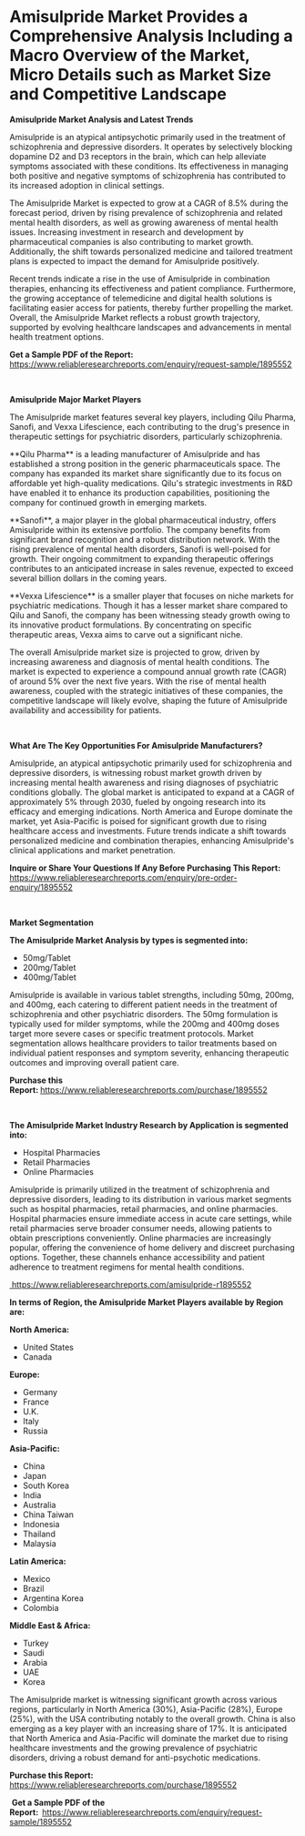 <p><h1>Amisulpride Market Provides a Comprehensive Analysis Including a Macro Overview of the Market, Micro Details such as Market Size and Competitive Landscape</h1></p><p><strong>Amisulpride Market Analysis and Latest Trends</strong></p>
<p><p>Amisulpride is an atypical antipsychotic primarily used in the treatment of schizophrenia and depressive disorders. It operates by selectively blocking dopamine D2 and D3 receptors in the brain, which can help alleviate symptoms associated with these conditions. Its effectiveness in managing both positive and negative symptoms of schizophrenia has contributed to its increased adoption in clinical settings.</p><p>The Amisulpride Market is expected to grow at a CAGR of 8.5% during the forecast period, driven by rising prevalence of schizophrenia and related mental health disorders, as well as growing awareness of mental health issues. Increasing investment in research and development by pharmaceutical companies is also contributing to market growth. Additionally, the shift towards personalized medicine and tailored treatment plans is expected to impact the demand for Amisulpride positively.</p><p>Recent trends indicate a rise in the use of Amisulpride in combination therapies, enhancing its effectiveness and patient compliance. Furthermore, the growing acceptance of telemedicine and digital health solutions is facilitating easier access for patients, thereby further propelling the market. Overall, the Amisulpride Market reflects a robust growth trajectory, supported by evolving healthcare landscapes and advancements in mental health treatment options.</p></p>
<p><strong>Get a Sample PDF of the Report:&nbsp;</strong> <a href="https://www.reliableresearchreports.com/enquiry/request-sample/1895552?utm_campaign=2287&utm_medium=2&utm_source=Github&utm_content=ia&utm_term=19042025&utm_id=amisulpride">https://www.reliableresearchreports.com/enquiry/request-sample/1895552</a></p>
<p>&nbsp;</p>
<p><strong>Amisulpride Major Market Players</strong></p>
<p><p>The Amisulpride market features several key players, including Qilu Pharma, Sanofi, and Vexxa Lifescience, each contributing to the drug's presence in therapeutic settings for psychiatric disorders, particularly schizophrenia.</p><p>**Qilu Pharma** is a leading manufacturer of Amisulpride and has established a strong position in the generic pharmaceuticals space. The company has expanded its market share significantly due to its focus on affordable yet high-quality medications. Qilu's strategic investments in R&D have enabled it to enhance its production capabilities, positioning the company for continued growth in emerging markets.</p><p>**Sanofi**, a major player in the global pharmaceutical industry, offers Amisulpride within its extensive portfolio. The company benefits from significant brand recognition and a robust distribution network. With the rising prevalence of mental health disorders, Sanofi is well-poised for growth. Their ongoing commitment to expanding therapeutic offerings contributes to an anticipated increase in sales revenue, expected to exceed several billion dollars in the coming years.</p><p>**Vexxa Lifescience** is a smaller player that focuses on niche markets for psychiatric medications. Though it has a lesser market share compared to Qilu and Sanofi, the company has been witnessing steady growth owing to its innovative product formulations. By concentrating on specific therapeutic areas, Vexxa aims to carve out a significant niche.</p><p>The overall Amisulpride market size is projected to grow, driven by increasing awareness and diagnosis of mental health conditions. The market is expected to experience a compound annual growth rate (CAGR) of around 5% over the next five years. With the rise of mental health awareness, coupled with the strategic initiatives of these companies, the competitive landscape will likely evolve, shaping the future of Amisulpride availability and accessibility for patients.</p></p>
<p>&nbsp;</p>
<p><strong>What Are The Key Opportunities For Amisulpride Manufacturers?</strong></p>
<p><p>Amisulpride, an atypical antipsychotic primarily used for schizophrenia and depressive disorders, is witnessing robust market growth driven by increasing mental health awareness and rising diagnoses of psychiatric conditions globally. The global market is anticipated to expand at a CAGR of approximately 5% through 2030, fueled by ongoing research into its efficacy and emerging indications. North America and Europe dominate the market, yet Asia-Pacific is poised for significant growth due to rising healthcare access and investments. Future trends indicate a shift towards personalized medicine and combination therapies, enhancing Amisulpride's clinical applications and market penetration.</p></p>
<p><strong>Inquire or Share Your Questions If Any Before Purchasing This Report:</strong> <a href="https://www.reliableresearchreports.com/enquiry/pre-order-enquiry/1895552?utm_campaign=2287&utm_medium=2&utm_source=Github&utm_content=ia&utm_term=19042025&utm_id=amisulpride">https://www.reliableresearchreports.com/enquiry/pre-order-enquiry/1895552</a></p>
<p>&nbsp;</p>
<p><strong>Market Segmentation</strong></p>
<p><strong>The Amisulpride Market Analysis by types is segmented into:</strong></p>
<p><ul><li>50mg/Tablet</li><li>200mg/Tablet</li><li>400mg/Tablet</li></ul></p>
<p><p>Amisulpride is available in various tablet strengths, including 50mg, 200mg, and 400mg, each catering to different patient needs in the treatment of schizophrenia and other psychiatric disorders. The 50mg formulation is typically used for milder symptoms, while the 200mg and 400mg doses target more severe cases or specific treatment protocols. Market segmentation allows healthcare providers to tailor treatments based on individual patient responses and symptom severity, enhancing therapeutic outcomes and improving overall patient care.</p></p>
<p><strong>Purchase this Report:&nbsp;</strong><a href="https://www.reliableresearchreports.com/purchase/1895552?utm_campaign=2287&utm_medium=2&utm_source=Github&utm_content=ia&utm_term=19042025&utm_id=amisulpride">https://www.reliableresearchreports.com/purchase/1895552</a></p>
<p>&nbsp;</p>
<p><strong>The Amisulpride Market Industry Research by Application is segmented into:</strong></p>
<p><ul><li>Hospital Pharmacies</li><li>Retail Pharmacies</li><li>Online Pharmacies</li></ul></p>
<p><p>Amisulpride is primarily utilized in the treatment of schizophrenia and depressive disorders, leading to its distribution in various market segments such as hospital pharmacies, retail pharmacies, and online pharmacies. Hospital pharmacies ensure immediate access in acute care settings, while retail pharmacies serve broader consumer needs, allowing patients to obtain prescriptions conveniently. Online pharmacies are increasingly popular, offering the convenience of home delivery and discreet purchasing options. Together, these channels enhance accessibility and patient adherence to treatment regimens for mental health conditions.</p></p>
<p><a href="https://www.reliableresearchreports.com/amisulpride-r1895552?utm_campaign=2287&utm_medium=2&utm_source=Github&utm_content=ia&utm_term=19042025&utm_id=amisulpride">&nbsp;https://www.reliableresearchreports.com/amisulpride-r1895552</a></p>
<p><strong>In terms of Region, the Amisulpride Market Players available by Region are:</strong></p>
<p>
    <p> <strong> North America: </strong>
        <ul>
            <li>United States</li>
            <li>Canada</li>
        </ul>
        </p> 
    <p> <strong> Europe: </strong>
        <ul>
            <li>Germany</li>
            <li>France</li>
            <li>U.K.</li>
            <li>Italy</li>
            <li>Russia</li>
        </ul>
        </p> 
    <p> <strong> Asia-Pacific: </strong>
        <ul>
            <li>China</li>
            <li>Japan</li>
            <li>South Korea</li>
            <li>India</li>
            <li>Australia</li>
            <li>China Taiwan</li>
            <li>Indonesia</li>
            <li>Thailand</li>
            <li>Malaysia</li>
        </ul>
        </p> 
    <p> <strong> Latin America: </strong>
        <ul>
            <li>Mexico</li>
            <li>Brazil</li>
            <li>Argentina Korea</li>
            <li>Colombia</li>
        </ul>
        </p> 
    <p> <strong> Middle East & Africa: </strong>
        <ul>
            <li>Turkey</li>
            <li>Saudi</li>
            <li>Arabia</li>
            <li>UAE</li>
            <li>Korea</li>
        </ul>
    </p>
    </p>
<p><p>The Amisulpride market is witnessing significant growth across various regions, particularly in North America (30%), Asia-Pacific (28%), Europe (25%), with the USA contributing notably to the overall growth. China is also emerging as a key player with an increasing share of 17%. It is anticipated that North America and Asia-Pacific will dominate the market due to rising healthcare investments and the growing prevalence of psychiatric disorders, driving a robust demand for anti-psychotic medications.</p></p>
<p><strong>Purchase this Report: </strong><a href="https://www.reliableresearchreports.com/purchase/1895552?utm_campaign=2287&utm_medium=2&utm_source=Github&utm_content=ia&utm_term=19042025&utm_id=amisulpride">https://www.reliableresearchreports.com/purchase/1895552</a></p>
<p>&nbsp;<strong>Get a Sample PDF of the Report:&nbsp;&nbsp;</strong><a href="https://www.reliableresearchreports.com/enquiry/request-sample/1895552?utm_campaign=2287&utm_medium=2&utm_source=Github&utm_content=ia&utm_term=19042025&utm_id=amisulpride">https://www.reliableresearchreports.com/enquiry/request-sample/1895552</a></p>
<p><strong></strong></p>
<p><p></p><p></p><p></p></p>